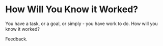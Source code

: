 # How Will You Know it Worked?

You have a task, or a goal, or simply - you have work to do. How will you know it worked?

Feedback.

